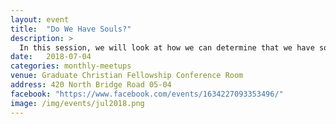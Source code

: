 ```yaml
---
layout: event
title:  "Do We Have Souls?"
description: >
  In this session, we will look at how we can determine that we have souls, and why theism offers a worldview that is consistent with that fact.
date:   2018-07-04
categories: monthly-meetups
venue: Graduate Christian Fellowship Conference Room
address: 420 North Bridge Road 05-04
facebook: "https://www.facebook.com/events/1634227093353496/"
image: /img/events/jul2018.png
---
```

